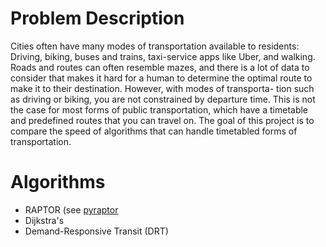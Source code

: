 # Problem Description
Cities often have many modes of transportation available to
residents: Driving, biking, buses and trains, taxi-service apps
like Uber, and walking. Roads and routes can often resemble
mazes, and there is a lot of data to consider that makes it
hard for a human to determine the optimal route to make
it to their destination. However, with modes of transporta-
tion such as driving or biking, you are not constrained by
departure time. This is not the case for most forms of public
transportation, which have a timetable and predefined routes
that you can travel on. The goal of this project is to compare
the speed of algorithms that can handle timetabled forms of
transportation.

# Algorithms
- RAPTOR (see [pyraptor](https://github.com/lmeulen/pyraptor)
- Dijkstra's
- Demand-Responsive Transit (DRT)

